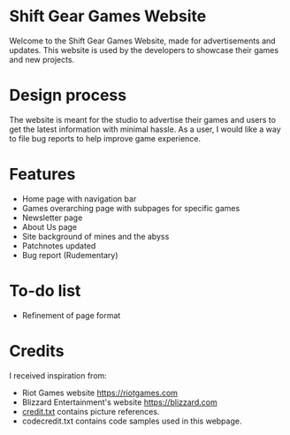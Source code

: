 # Shift Gear Games Website
Welcome to the Shift Gear Games Website, made for advertisements and updates.
This website is used by the developers to showcase their games and new projects.
# Design process
The website is meant for the studio to advertise their games and users to get the latest information with minimal hassle.
As a user, I would like a way to file bug reports to help improve game experience.
# Features
- Home page with navigation bar
- Games overarching page with subpages for specific games
- Newsletter page
- About Us page
- Site background of mines and the abyss
- Patchnotes updated
- Bug report (Rudementary)
# To-do list
- Refinement of page format
# Credits
I received inspiration from:
- Riot Games website https://riotgames.com
- Blizzard Entertainment's website https://blizzard.com
- <a href ="credit.txt">credit.txt</a> contains picture references.
- <a hred ="codecredit.txt">codecredit.txt</a> contains code samples used in this webpage.
